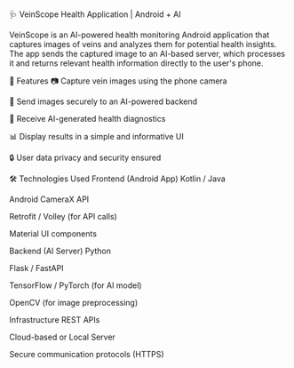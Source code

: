 🩺 VeinScope
Health Application | Android + AI

VeinScope is an AI-powered health monitoring Android application that captures images of veins and analyzes them for potential health insights. The app sends the captured image to an AI-based server, which processes it and returns relevant health information directly to the user's phone.

📱 Features
📷 Capture vein images using the phone camera

🔁 Send images securely to an AI-powered backend

🤖 Receive AI-generated health diagnostics

📊 Display results in a simple and informative UI

🔒 User data privacy and security ensured

🛠️ Technologies Used
Frontend (Android App)
Kotlin / Java

Android CameraX API

Retrofit / Volley (for API calls)

Material UI components

Backend (AI Server)
Python

Flask / FastAPI

TensorFlow / PyTorch (for AI model)

OpenCV (for image preprocessing)

Infrastructure
REST APIs

Cloud-based or Local Server

Secure communication protocols (HTTPS)

